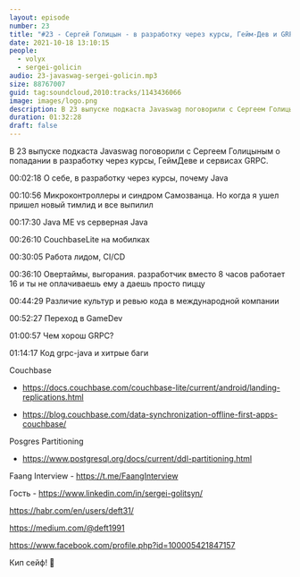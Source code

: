 ```yaml
---
layout: episode
number: 23
title: "#23 - Сергей Голицын - в разработку через курсы, Гейм-Дев и GRPC микросервисы"
date: 2021-10-18 13:10:15
people:
  - volyx
  - sergei-golicin
audio: 23-javaswag-sergei-golicin.mp3
size: 88767007
guid: tag:soundcloud,2010:tracks/1143436066
image: images/logo.png
description: В 23 выпуске подкаста Javaswag поговорили с Сергеем Голицыным о попадании в разработку через курсы, ГеймДеве и сервисах GRPC.
duration: 01:32:28
draft: false
---
```


В 23 выпуске подкаста Javaswag поговорили с Сергеем Голицыным о попадании в разработку через курсы, ГеймДеве и сервисах GRPC.



00:02:18 О себе, в разработку через курсы, почему Java

00:10:56 Микроконтроллеры и синдром Самозванца. Но когда я ушел пришел новый тимлид и все выпилил

00:17:30 Java ME vs серверная Java

00:26:10 CouchbaseLite на мобилках

00:30:05 Работа лидом, CI/CD

00:36:10 Овертаймы, выгорания. разработчик вместо 8 часов работает 16 и ты не оплачиваешь ему а даешь просто пиццу

00:44:29 Различие культур и ревью кода в международной компании

00:52:27 Переход в GameDev

01:00:57 Чем хорош GRPC?

01:14:17 Код grpc-java и хитрые баги



Couchbase 

- https://docs.couchbase.com/couchbase-lite/current/android/landing-replications.html

- https://blog.couchbase.com/data-synchronization-offline-first-apps-couchbase/



Posgres Partitioning

-  https://www.postgresql.org/docs/current/ddl-partitioning.html



Faang Interview - https://t.me/FaangInterview



Гость - https://www.linkedin.com/in/sergei-golitsyn/



https://habr.com/en/users/deft31/  

https://medium.com/@deft1991 

https://www.facebook.com/profile.php?id=100005421847157



Кип сейф! 🖖